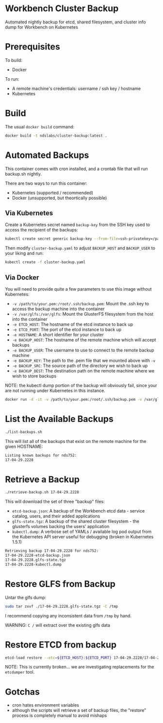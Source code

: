 # Workbench Cluster Backup
Automated nightly backup for etcd, shared filesystem, and cluster info dump for Workbench on Kubernetes

# Prerequisites
To build:
* Docker

To run:
* A remote machine's credentials: username / ssh key / hostname
* Kubernetes

# Build
The usual `docker build` command:
```bash
docker build -t ndslabs/cluster-backup:latest .
```

# Automated Backups
This container comes with cron installed, and a crontab file that will run backup.sh nightly.

There are two ways to run this container:
* Kubernetes (supported / recommended)
* Docker (unsupported, but theortically possible)

## Via Kubernetes
Create a Kubernetes secret named `backup-key` from the SSH key used to access the recipient of the backups:
```bash
kubectl create secret generic backup-key --from-file=ssh-privatekey=/path/to/backup.pem
```

Then modify `cluster-backup.yaml` to adjust `BACKUP_HOST` and `BACKUP_USER` to your liking and run:
```bash
kubectl create -f cluster-backup.yaml
```

## Via Docker
You will need to provide quite a few parameters to use this image without Kubernetes:
* `-v /path/to/your.pem:/root/.ssh/backup.pem`: Mount the .ssh key to access the backup machine into the container
* `-v /var/glfs:/var/glfs`: Mount the GlusterFS filesystem from the host into the container
* `-e ETCD_HOST`: The hostname of the etcd instance to back up
* `-e ETCD_PORT`: The port of the etcd instance to back up
* `-e HOSTNAME`: A short identifier for your cluster
* `-e BACKUP_HOST`: The hostname of the remote machine which will accept backups
* `-e BACKUP_USER`: The username to use to connect to the remote backup machine
* `-e BACKUP_KEY`: The path to the .pem file that we mounted above with `-v`
* `-e BACKUP_SRC`: The source path of the directory we wish to back up
* `-e BACKUP_DEST`: The destination path on the remote machine where we wish to store backups

NOTE: the kubectl dump portion of the backup will obviously fail, since your are not running under Kubernetes in this instance.

```bash
docker run -d -it -v /path/to/your.pem:/root/.ssh/backup.pem -v /var/glfs:/var/glfs -e BACKUP_USER=centos -e BACKUP_HOST=xxx.xxx.xxx.xxx -e BACKUP_KEY=/root/.ssh/backup.pem -e BACKUP_SRC=/var/glfs -e BACKUP_DEST=/ndsbackup -e ETCD_HOST=xxx.xxx.xxx.xxx -e ETCD_PORT=4001 -e HOSTNAME=cluster-name ndslabs/cluster-backup:latest bash
```

# List the Available Backups
```bash
./list-backups.sh  
````

This will list all of the backups that exist on the remote machine for the given HOSTNAME:
```bash
Listing known backups for nds752:
17-04-29.2228
```

# Retrieve a Backup
```bash
./retrieve-backup.sh 17-04-29.2228  
```

This will download the set of three "backup" files:
* `etcd-backup.json`: A backup of the Workbench etcd data - service catalog, users, and their added applications
* `glfs-state.tgz`: A backup of the shared cluster filesystem - the glusterfs volumes backing the users' application
* `kubectl.dump`: A verbose set of YAMLs / available log pod output from the Kubernetes API server useful for debugging (broken in Kubernetes 1.5.1)

```bash
Retrieving backup 17-04-29.2228 for nds752: 
17-04-29.2228-etcd-backup.json
17-04-29.2228.glfs-state.tgz
17-04-29.2228-kubectl.dump
```

# Restore GLFS from Backup
Untar the glfs dump:
```bash
sudo tar zxvf ./17-04-29.2228.glfs-state.tgz -C /tmp
```

I recommend copying any inconsistent data from `/tmp` by hand.

WARNING: `C /` will extract over the existing glfs data

# Restore ETCD from backup
```bash
etcd-load restore --etc=${ETCD_HOST}:${ETCD_PORT} 17-04-29.2228/17-04-29.2228-etcd-backup.json
```

NOTE: This is currently broken... we are investigating replacements for the `etcdumper` tool.

# Gotchas
* cron hates environment variables
* although the scripts will retrieve a set of backup files, the "restore" process is completely manual to avoid mishaps
